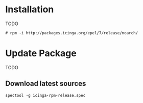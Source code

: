 # Installation

TODO

    # rpm -i http://packages.icinga.org/epel/7/release/noarch/

# Update Package

TODO

## Download latest sources

    spectool -g icinga-rpm-release.spec


